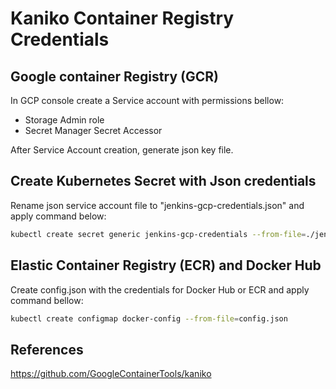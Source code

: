 # Kaniko Container Registry Credentials

## Google container Registry (GCR)
In GCP console create a Service account with permissions bellow:
* Storage Admin role 
* Secret Manager Secret Accessor

After Service Account creation, generate json key file.

## Create Kubernetes Secret with Json credentials
Rename json service account file to "jenkins-gcp-credentials.json" and apply command below:

```bash
kubectl create secret generic jenkins-gcp-credentials --from-file=./jenkins-gcp-credentials.json
```

## Elastic Container Registry (ECR) and Docker Hub
Create config.json with the credentials for Docker Hub or ECR and apply command bellow:

```bash
kubectl create configmap docker-config --from-file=config.json
```



## References
https://github.com/GoogleContainerTools/kaniko